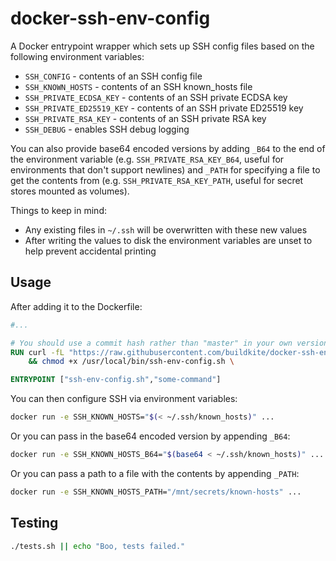 # docker-ssh-env-config

A Docker entrypoint wrapper which sets up SSH config files based on the following environment variables:

* `SSH_CONFIG` - contents of an SSH config file
* `SSH_KNOWN_HOSTS` - contents of an SSH known_hosts file
* `SSH_PRIVATE_ECDSA_KEY` - contents of an SSH private ECDSA key
* `SSH_PRIVATE_ED25519_KEY` - contents of an SSH private ED25519 key
* `SSH_PRIVATE_RSA_KEY` - contents of an SSH private RSA key
* `SSH_DEBUG` - enables SSH debug logging

You can also provide base64 encoded versions by adding `_B64` to the end of the environment variable (e.g. `SSH_PRIVATE_RSA_KEY_B64`, useful for environments that don't support newlines) and `_PATH` for specifying a file to get the contents from (e.g. `SSH_PRIVATE_RSA_KEY_PATH`, useful for secret stores mounted as volumes).

Things to keep in mind:

* Any existing files in `~/.ssh` will be overwritten with these new values
* After writing the values to disk the environment variables are unset to help prevent accidental printing

## Usage

After adding it to the Dockerfile:

```Dockerfile
#...

# You should use a commit hash rather than "master" in your own version of the below
RUN curl -fL "https://raw.githubusercontent.com/buildkite/docker-ssh-env-config/master/ssh-env-config.sh" -o /usr/local/bin/ssh-env-config.sh \
    && chmod +x /usr/local/bin/ssh-env-config.sh \

ENTRYPOINT ["ssh-env-config.sh","some-command"]
```

You can then configure SSH via environment variables:

```bash
docker run -e SSH_KNOWN_HOSTS="$(< ~/.ssh/known_hosts)" ...
```

Or you can pass in the base64 encoded version by appending `_B64`:

```bash
docker run -e SSH_KNOWN_HOSTS_B64="$(base64 < ~/.ssh/known_hosts)" ...
```

Or you can pass a path to a file with the contents by appending `_PATH`:

```bash
docker run -e SSH_KNOWN_HOSTS_PATH="/mnt/secrets/known-hosts" ...
```

## Testing

```bash
./tests.sh || echo "Boo, tests failed."
```
